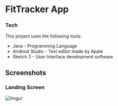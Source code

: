 # FitTracker App
### Tech

This project uses the following tools:

* Java - Programming Language 
* Android Studio - Text editor made by Apple
* Sketch 3 - User Interface development software
 

## Screenshots 
### Landing Screen
![Imgur](https://i.imgur.com/7vmSbrj.png)
















